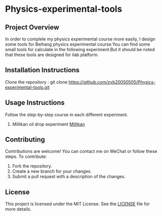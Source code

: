 # Physics-experimental-tools

## Project Overview
In order to complele my physics experimental course more easily, I design some tools for Beihang physics experimental course.You can find some small tools for calculate in the following experiment.But it should be noted that these tools are designed for ilab platform.

## Installation Instructions
Clone the repository :
    git clone https://github.com/zyb20050505/Physics-experimental-tools.git
    
## Usage Instructions
Follow the step-by-step course in each different experiment.
  1. Millikan oil drop experiment [Millikan](密立根油滴实验/Milliken.md)

## Contributing
Contributions are welcome! You can contact me on WeChat or follow these steps. 
To contribute:
1. Fork the repository.
2. Create a new branch for your changes.
3. Submit a pull request with a description of the changes.

## License
This project is licensed under the MIT License. See the [LICENSE](LICENSE) file for more details.